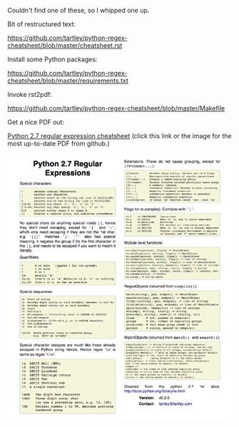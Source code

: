 <!--
.. title: Python 2.7 regular expression cheatsheet
.. slug: python-2-7-regular-expression-cheatsheet
.. date: 2011-10-14 11:20:11-05:00
.. tags: python
.. link: 
.. description: 
.. type: text
-->


Couldn't find one of these, so I whipped one up.

Bit of restructured text:

<https://github.com/tartley/python-regex-cheatsheet/blob/master/cheatsheet.rst>

Install some Python packages:

<https://github.com/tartley/python-regex-cheatsheet/blob/master/requirements.txt>

Invoke rst2pdf:

<https://github.com/tartley/python-regex-cheatsheet/blob/master/Makefile>

Get a nice PDF out:

[Python 2.7 regular expression
cheatsheet](https://github.com/tartley/python-regex-cheatsheet/releases/download/v0.3.3/cheatsheet.pdf)
(click this link or the image for the most up-to-date PDF from github.)

[![](/files/2011/10/Python-regular-expression-cheatsheet-0.3.0.png "Python regular expression cheatsheet 0.3.3")](https://github.com/tartley/python-regex-cheatsheet/releases/download/v0.3.3/cheatsheet.pdf)